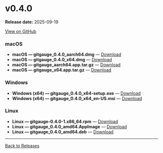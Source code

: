 # v0.4.0

**Release date:** 2025-09-19

[View on GitHub](https://github.com/Monash-FIT3170/2025W1-Commitment/releases/tag/v0.4.0)

### macOS

- **macOS — gitgauge_0.4.0_aarch64.dmg** — [Download](https://github.com/Monash-FIT3170/2025W1-Commitment/releases/download/v0.4.0/gitgauge_0.4.0_aarch64.dmg)
- **macOS — gitgauge_0.4.0_x64.dmg** — [Download](https://github.com/Monash-FIT3170/2025W1-Commitment/releases/download/v0.4.0/gitgauge_0.4.0_x64.dmg)
- **macOS — gitgauge_aarch64.app.tar.gz** — [Download](https://github.com/Monash-FIT3170/2025W1-Commitment/releases/download/v0.4.0/gitgauge_aarch64.app.tar.gz)
- **macOS — gitgauge_x64.app.tar.gz** — [Download](https://github.com/Monash-FIT3170/2025W1-Commitment/releases/download/v0.4.0/gitgauge_x64.app.tar.gz)

### Windows

- **Windows (x64) — gitgauge_0.4.0_x64-setup.exe** — [Download](https://github.com/Monash-FIT3170/2025W1-Commitment/releases/download/v0.4.0/gitgauge_0.4.0_x64-setup.exe)
- **Windows (x64) — gitgauge_0.4.0_x64_en-US.msi** — [Download](https://github.com/Monash-FIT3170/2025W1-Commitment/releases/download/v0.4.0/gitgauge_0.4.0_x64_en-US.msi)

### Linux

- **Linux — gitgauge-0.4.0-1.x86_64.rpm** — [Download](https://github.com/Monash-FIT3170/2025W1-Commitment/releases/download/v0.4.0/gitgauge-0.4.0-1.x86_64.rpm)
- **Linux — gitgauge_0.4.0_amd64.AppImage** — [Download](https://github.com/Monash-FIT3170/2025W1-Commitment/releases/download/v0.4.0/gitgauge_0.4.0_amd64.AppImage)
- **Linux — gitgauge_0.4.0_amd64.deb** — [Download](https://github.com/Monash-FIT3170/2025W1-Commitment/releases/download/v0.4.0/gitgauge_0.4.0_amd64.deb)

---
[Back to Releases](./index.md)

